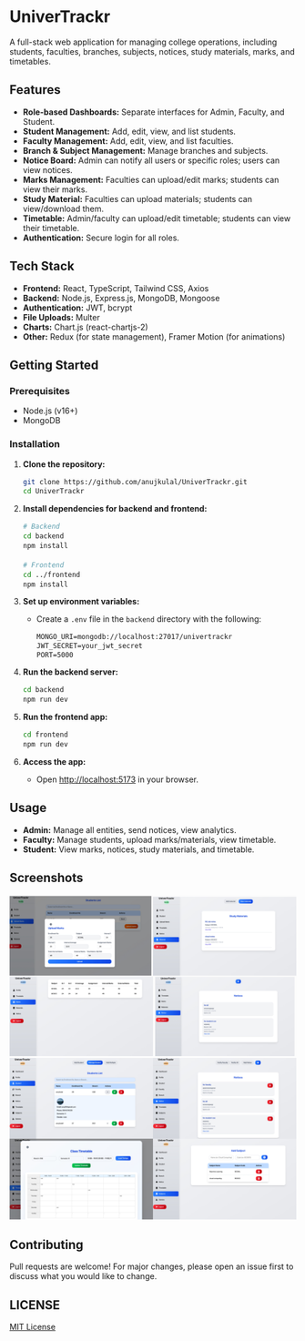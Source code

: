 # UniverTrackr

A full-stack web application for managing college operations, including students, faculties, branches, subjects, notices, study materials, marks, and timetables.

## Features

- **Role-based Dashboards:** Separate interfaces for Admin, Faculty, and Student.
- **Student Management:** Add, edit, view, and list students.
- **Faculty Management:** Add, edit, view, and list faculties.
- **Branch & Subject Management:** Manage branches and subjects.
- **Notice Board:** Admin can notify all users or specific roles; users can view notices.
- **Marks Management:** Faculties can upload/edit marks; students can view their marks.
- **Study Material:** Faculties can upload materials; students can view/download them.
- **Timetable:** Admin/faculty can upload/edit timetable; students can view their timetable.
- **Authentication:** Secure login for all roles.

## Tech Stack

- **Frontend:** React, TypeScript, Tailwind CSS, Axios
- **Backend:** Node.js, Express.js, MongoDB, Mongoose
- **Authentication:** JWT, bcrypt
- **File Uploads:** Multer
- **Charts:** Chart.js (react-chartjs-2)
- **Other:** Redux (for state management), Framer Motion (for animations)

## Getting Started

### Prerequisites

- Node.js (v16+)
- MongoDB

### Installation

1. **Clone the repository:**
   ```bash
   git clone https://github.com/anujkulal/UniverTrackr.git
   cd UniverTrackr
   ```

2. **Install dependencies for backend and frontend:**
   ```bash
   # Backend
   cd backend
   npm install

   # Frontend
   cd ../frontend
   npm install
   ```

3. **Set up environment variables:**

   - Create a `.env` file in the `backend` directory with the following:
     ```
     MONGO_URI=mongodb://localhost:27017/univertrackr
     JWT_SECRET=your_jwt_secret
     PORT=5000
     ```

4. **Run the backend server:**
   ```bash
   cd backend
   npm run dev
   ```

5. **Run the frontend app:**
   ```bash
   cd frontend
   npm run dev
   ```

6. **Access the app:**
   - Open [http://localhost:5173](http://localhost:5173) in your browser.


## Usage

- **Admin:** Manage all entities, send notices, view analytics.
- **Faculty:** Manage students, upload marks/materials, view timetable.
- **Student:** View marks, notices, study materials, and timetable.

## Screenshots

![Image1](assets/img1.jpg)
![Image2](assets/img2.jpg)

## Contributing

Pull requests are welcome! For major changes, please open an issue first to discuss what you would like to change.

## LICENSE
[MIT License](LICENCE)
